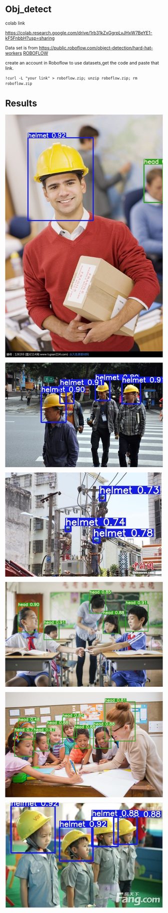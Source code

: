 # Obj_detect
colab link

https://colab.research.google.com/drive/1rb31kZxGgrpLvJHxW7BeYE1-kF5FnbbH?usp=sharing

Data set is from https://public.roboflow.com/object-detection/hard-hat-workers [ROBOFLOW](https://public.roboflow.com/)

create an account in Roboflow to use datasets,get the code and paste that link.
 
 `!curl -L "your link" > roboflow.zip; unzip roboflow.zip; rm roboflow.zip`
 

# Results

![](output/helm_000197.jpg)

![](output/helm_000014.jpg)

![](output/1.png)

![](output/2.png)

![](output/4.png)

![](output/5.png)
